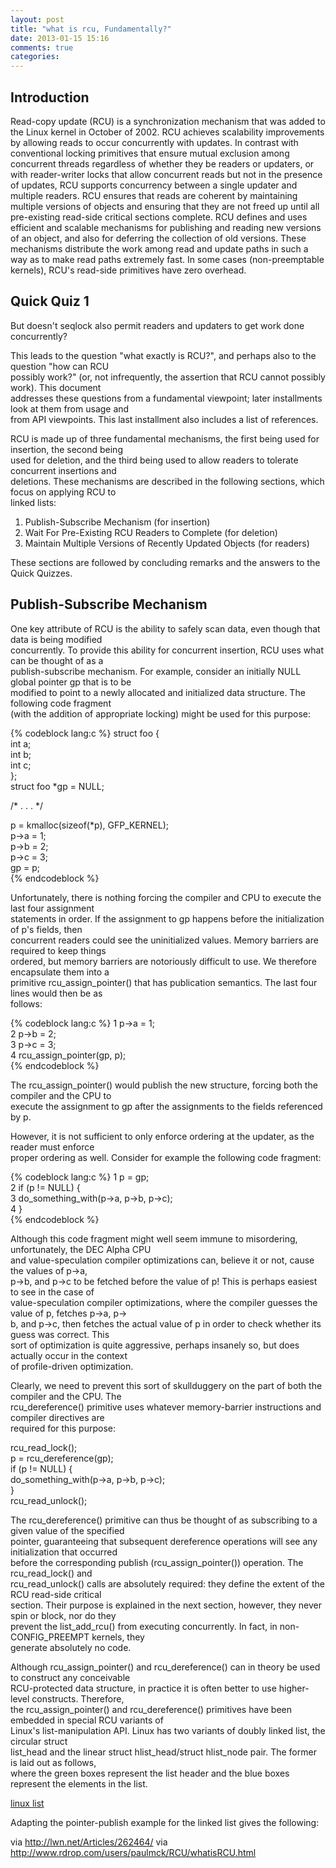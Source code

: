 ```yaml
---
layout: post
title: "what is rcu, Fundamentally?"
date: 2013-01-15 15:16
comments: true
categories: 
---
```


## Introduction
Read-copy update (RCU) is a synchronization mechanism that was added to the Linux kernel in October of 2002. RCU achieves scalability improvements by allowing reads to occur concurrently with updates. In contrast with conventional locking primitives that ensure mutual exclusion among concurrent threads regardless of whether they be readers or updaters, or with reader-writer locks that allow concurrent reads but not in the presence of updates, RCU supports concurrency between a single updater and multiple readers. RCU ensures that reads are coherent by maintaining multiple versions of objects and ensuring that they are not freed up until all pre-existing read-side critical sections complete. RCU defines and uses efficient and scalable mechanisms for publishing and reading new versions of an object, and also for deferring the collection of old versions. These mechanisms distribute the work among read and update paths in such a way as to make read paths extremely fast. In some cases (non-preemptable kernels), RCU's read-side primitives have zero overhead.
<!--more-->

## Quick Quiz 1
But doesn't seqlock also permit readers and updaters to get work done concurrently?

This leads to the question "what exactly is RCU?", and perhaps also to the question "how can RCU                
possibly work?" (or, not infrequently, the assertion that RCU cannot possibly work). This document              
addresses these questions from a fundamental viewpoint; later installments look at them from usage and          
from API viewpoints. This last installment also includes a list of references.                                  

RCU is made up of three fundamental mechanisms, the first being used for insertion, the second being            
used for deletion, and the third being used to allow readers to tolerate concurrent insertions and              
deletions. These mechanisms are described in the following sections, which focus on applying RCU to             
linked lists:                                                                                                   

1. Publish-Subscribe Mechanism (for insertion)                                                                 
2. Wait For Pre-Existing RCU Readers to Complete (for deletion)                                                
3. Maintain Multiple Versions of Recently Updated Objects (for readers)                                        

These sections are followed by concluding remarks and the answers to the Quick Quizzes.                         

## Publish-Subscribe Mechanism                                                                                     

One key attribute of RCU is the ability to safely scan data, even though that data is being modified            
concurrently. To provide this ability for concurrent insertion, RCU uses what can be thought of as a            
publish-subscribe mechanism. For example, consider an initially NULL global pointer gp that is to be            
modified to point to a newly allocated and initialized data structure. The following code fragment              
(with the addition of appropriate locking) might be used for this purpose:                                      

{% codeblock lang:c %}
struct foo {                                                                                                
    int a;                                                                                                    
    int b;                                                                                                    
    int c;                                                                                                    
};                                                                                                          
struct foo *gp = NULL;                                                                                      

/* . . . */                                                                                                 

p = kmalloc(sizeof(*p), GFP_KERNEL);                                                                        
p->a = 1;                                                                                                   
p->b = 2;                                                                                                   
p->c = 3;                                                                                                   
gp = p;                                                                                                     
{% endcodeblock %}

Unfortunately, there is nothing forcing the compiler and CPU to execute the last four assignment                
statements in order. If the assignment to gp happens before the initialization of p's fields, then              
concurrent readers could see the uninitialized values. Memory barriers are required to keep things              
ordered, but memory barriers are notoriously difficult to use. We therefore encapsulate them into a             
primitive rcu_assign_pointer() that has publication semantics. The last four lines would then be as             
follows:                                                                                                        

{% codeblock lang:c %}
1 p->a = 1;                                                                                                   
2 p->b = 2;                                                                                                   
3 p->c = 3;                                                                                                   
4 rcu_assign_pointer(gp, p);                                                                                  
{% endcodeblock %}

The rcu_assign_pointer() would publish the new structure, forcing both the compiler and the CPU to              
execute the assignment to gp after the assignments to the fields referenced by p.                               

However, it is not sufficient to only enforce ordering at the updater, as the reader must enforce               
proper ordering as well. Consider for example the following code fragment:                                      

{% codeblock lang:c %}
1 p = gp;                                                                                                     
2 if (p != NULL) {                                                                                            
3   do_something_with(p->a, p->b, p->c);                                                                      
4 }                                                                                                           
{% endcodeblock %}

Although this code fragment might well seem immune to misordering, unfortunately, the DEC Alpha CPU             
and value-speculation compiler optimizations can, believe it or not, cause the values of p->a,            
p->b, and p->c to be fetched before the value of p! This is perhaps easiest to see in the case of               
value-speculation compiler optimizations, where the compiler guesses the value of p, fetches p->a, p->          
b, and p->c, then fetches the actual value of p in order to check whether its guess was correct. This           
sort of optimization is quite aggressive, perhaps insanely so, but does actually occur in the context           
of profile-driven optimization.                                                                                 

Clearly, we need to prevent this sort of skullduggery on the part of both the compiler and the CPU. The         
rcu_dereference() primitive uses whatever memory-barrier instructions and compiler directives are               
required for this purpose:                                                                                      

rcu_read_lock();                                                                                            
p = rcu_dereference(gp);                                                                                    
if (p != NULL) {                                                                                            
  do_something_with(p->a, p->b, p->c);                                                                      
}                                                                                                           
rcu_read_unlock();                                                                                          

The rcu_dereference() primitive can thus be thought of as subscribing to a given value of the specified         
pointer, guaranteeing that subsequent dereference operations will see any initialization that occurred          
before the corresponding publish (rcu_assign_pointer()) operation. The rcu_read_lock() and                      
rcu_read_unlock() calls are absolutely required: they define the extent of the RCU read-side critical           
section. Their purpose is explained in the next section, however, they never spin or block, nor do they         
prevent the list_add_rcu() from executing concurrently. In fact, in non-CONFIG_PREEMPT kernels, they            
generate absolutely no code.                                                                                    

Although rcu_assign_pointer() and rcu_dereference() can in theory be used to construct any conceivable          
RCU-protected data structure, in practice it is often better to use higher-level constructs. Therefore,         
the rcu_assign_pointer() and rcu_dereference() primitives have been embedded in special RCU variants of         
Linux's list-manipulation API. Linux has two variants of doubly linked list, the circular struct                
list_head and the linear struct hlist_head/struct hlist_node pair. The former is laid out as follows,           
where the green boxes represent the list header and the blue boxes represent the elements in the list.          

[linux list](http://lwn.net/images/ns/kernel/rcu/Linux_list.jpg)

Adapting the pointer-publish example for the linked list gives the following:                                   

via http://lwn.net/Articles/262464/
via http://www.rdrop.com/users/paulmck/RCU/whatisRCU.html
